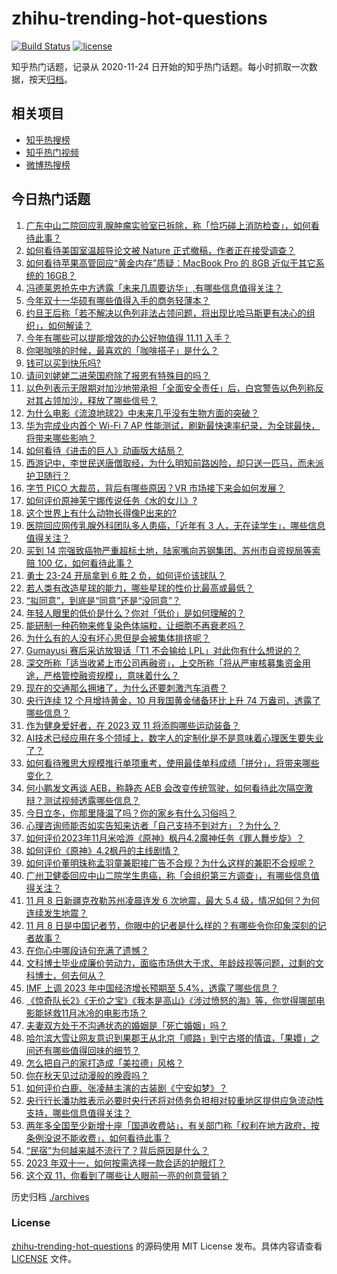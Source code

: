 # zhihu-trending-hot-questions

[![Build Status](https://github.com/justjavac/zhihu-trending-hot-questions/workflows/ci/badge.svg?branch=master)](https://github.com/justjavac/zhihu-trending-hot-questions/actions)
[![license](https://img.shields.io/github/license/justjavac/zhihu-trending-hot-questions)](https://github.com/justjavac/zhihu-trending-hot-questions/blob/master/LICENSE)

知乎热门话题，记录从 2020-11-24
日开始的知乎热门话题。每小时抓取一次数据，按天[归档](./archives)。

## 相关项目

- [知乎热搜榜](https://github.com/justjavac/zhihu-trending-top-search)
- [知乎热门视频](https://github.com/justjavac/zhihu-trending-hot-video)
- [微博热搜榜](https://github.com/justjavac/weibo-trending-hot-search)

## 今日热门话题

<!-- BEGIN -->
<!-- 最后更新时间 Thu Nov 09 2023 04:10:48 GMT+0800 (China Standard Time) -->

1. [广东中山二院回应乳腺肿瘤实验室已拆除，称「恰巧碰上消防检查」，如何看待此事？](https://www.zhihu.com/question/629481737)
1. [如何看待美国室温超导论文被 Nature 正式撤稿，作者正在接受调查？](https://www.zhihu.com/question/629408459)
1. [如何看待苹果高管回应“黄金内存”质疑：MacBook Pro 的 8GB 近似于其它系统的 16GB？](https://www.zhihu.com/question/629445884)
1. [冯德莱恩抢先中方透露「未来几周要访华」,有哪些信息值得关注？](https://www.zhihu.com/question/629446194)
1. [今年双十一华硕有哪些值得入手的商务轻薄本？](https://www.zhihu.com/question/629239445)
1. [约旦王后称「若不解决以色列非法占领问题，将出现比哈马斯更有决心的组织」，如何解读？](https://www.zhihu.com/question/629415706)
1. [今年有哪些可以提能增效的办公好物值得 11.11 入手？](https://www.zhihu.com/question/629470631)
1. [你喝咖啡的时候，最喜欢的「咖啡搭子」是什么？](https://www.zhihu.com/question/628659033)
1. [钱可以买到快乐吗?](https://www.zhihu.com/question/624533333)
1. [请问刘姥姥二进荣国府除了报恩有特殊目的吗？](https://www.zhihu.com/question/313787315)
1. [以色列表示无限期对加沙地带承担「全面安全责任」后，白宫警告以色列称反对其占领加沙，释放了哪些信号？](https://www.zhihu.com/question/629444530)
1. [为什么电影《流浪地球2》中未来几乎没有生物方面的突破？](https://www.zhihu.com/question/628701444)
1. [华为完成业内首个 Wi-Fi 7 AP 性能测试，刷新最快速率纪录，为全球最快，将带来哪些影响？](https://www.zhihu.com/question/629449807)
1. [如何看待《进击的巨人》动画版大结局？](https://www.zhihu.com/question/629098961)
1. [西游记中，李世民送唐僧取经，为什么明知前路凶险，却只送一匹马，而未派护卫随行？](https://www.zhihu.com/question/627300037)
1. [字节 PICO 大裁员，背后有哪些原因？VR 市场接下来会如何发展？](https://www.zhihu.com/question/629447713)
1. [如何评价原神芙宁娜传说任务《水的女儿》?](https://www.zhihu.com/question/629445351)
1. [这个世界上有什么动物长得像P出来的?](https://www.zhihu.com/question/542741435)
1. [医院回应网传乳腺外科团队多人患癌，「近年有 3 人，无在读学生」，哪些信息值得关注？](https://www.zhihu.com/question/629403599)
1. [买到 14 宗强致癌物严重超标土地，陆家嘴向苏钢集团、苏州市自资规局等索赔 100 亿，如何看待此事？](https://www.zhihu.com/question/629445784)
1. [勇士 23-24 开局拿到 6 胜 2 负，如何评价该球队？](https://www.zhihu.com/question/629357015)
1. [若人类有改造星球的能力，哪些星球的性价比最高或最低？](https://www.zhihu.com/question/628652158)
1. [“拟同意”，到底是“同意”还是“没同意”？](https://www.zhihu.com/question/629182408)
1. [年轻人眼里的低价是什么？你对「低价」是如何理解的？](https://www.zhihu.com/question/629462580)
1. [能研制一种药物来修复染色体端粒，让细胞不再衰老吗？](https://www.zhihu.com/question/625624017)
1. [为什么有的人没有坏心思但是会被集体排挤呢？](https://www.zhihu.com/question/440213572)
1. [Gumayusi 赛后采访放狠话「T1 不会输给 LPL」对此你有什么想说的？](https://www.zhihu.com/question/629261529)
1. [深交所称「适当收紧上市公司再融资」，上交所称「将从严审核募集资金用途，严格管控融资规模」，意味着什么？](https://www.zhihu.com/question/629457281)
1. [现在的交通那么拥堵了，为什么还要刺激汽车消费？](https://www.zhihu.com/question/589249844)
1. [央行连续 12 个月增持黄金，10 月我国黄金储备环比上升 74 万盎司，透露了哪些信息？](https://www.zhihu.com/question/629395892)
1. [作为健身爱好者，在 2023 双 11 将添购哪些运动装备？](https://www.zhihu.com/question/627790388)
1. [AI技术已经应用在多个领域上，数字人的定制化是不是意味着心理医生要失业了？](https://www.zhihu.com/question/629463774)
1. [如何看待雅思大规模推行单项重考，使用最佳单科成绩「拼分」，将带来哪些变化？](https://www.zhihu.com/question/629226242)
1. [何小鹏发文再谈 AEB，称静态 AEB 会改变传统驾驶，如何看待此次隔空激辩？测试视频透露哪些信息？](https://www.zhihu.com/question/629411597)
1. [今日立冬，你那里降温了吗？你的家乡有什么习俗吗？](https://www.zhihu.com/question/629402352)
1. [心理咨询师能否如实告知来访者「自己支持不到对方」？为什么？](https://www.zhihu.com/question/628643985)
1. [如何评价2023年11月米哈游《原神》枫丹4.2魔神任务《罪人舞步旋》？](https://www.zhihu.com/question/629415549)
1. [如何评价《原神》4.2枫丹的主线剧情？](https://www.zhihu.com/question/629442933)
1. [如何评价董明珠称孟羽童兼职接广告不合规？为什么这样的兼职不合规呢？](https://www.zhihu.com/question/629441723)
1. [广州卫健委回应中山二院学生患癌，称「会组织第三方调查」，有哪些信息值得关注？](https://www.zhihu.com/question/629449748)
1. [11 月 8 日新疆克孜勒苏州凌晨连发 6 次地震，最大 5.4 级，情况如何？为何连续发生地震？](https://www.zhihu.com/question/629403417)
1. [11 月 8 日是中国记者节，你眼中的记者是什么样的？有哪些令你印象深刻的记者故事？](https://www.zhihu.com/question/629408861)
1. [在你心中哪段诗句充满了遗憾？](https://www.zhihu.com/question/629406455)
1. [文科博士毕业成廉价劳动力，面临市场供大于求、年龄歧视等问题，过剩的文科博士，何去何从？](https://www.zhihu.com/question/628654444)
1. [IMF 上调 2023 年中国经济增长预期至 5.4%，透露了哪些信息？](https://www.zhihu.com/question/629408062)
1. [《惊奇队长2》《无价之宝》《我本是高山》《涉过愤怒的海》等，你觉得哪部电影能拯救11月冰冷的电影市场？](https://www.zhihu.com/question/629338568)
1. [夫妻双方处于不沟通状态的婚姻是「死亡婚姻」吗？](https://www.zhihu.com/question/627613414)
1. [哈尔滨大雪让网友意识到果郡王从北京「顺路」到宁古塔的情谊，「果嬛」之间还有哪些值得回味的细节？](https://www.zhihu.com/question/629365404)
1. [怎么把自己的家打造成「美拉德」风格？](https://www.zhihu.com/question/622939335)
1. [你在秋天见过动漫般的晚霞吗？](https://www.zhihu.com/question/626449839)
1. [如何评价白鹿、张凌赫主演的古装剧《宁安如梦》？](https://www.zhihu.com/question/629375833)
1. [央行行长潘功胜表示必要时央行还将对债务负担相对较重地区提供应急流动性支持，哪些信息值得关注？](https://www.zhihu.com/question/629409415)
1. [两年多全国至少新增十座「国道收费站」，有关部门称「权利在地方政府，按条例没说不能收费」，如何看待此事？](https://www.zhihu.com/question/629348114)
1. [“民宿”为何越来越不流行了？背后原因是什么？](https://www.zhihu.com/question/580043589)
1. [2023 年双十一，如何按需选择一款合适的护眼灯？](https://www.zhihu.com/question/629378294)
1. [这个双 11，你看到了哪些让人眼前一亮的创意营销？](https://www.zhihu.com/question/629416333)

<!-- END -->

历史归档 [./archives](./archives)

### License

[zhihu-trending-hot-questions](https://github.com/justjavac/zhihu-trending-hot-questions)
的源码使用 MIT License 发布。具体内容请查看 [LICENSE](./LICENSE) 文件。
